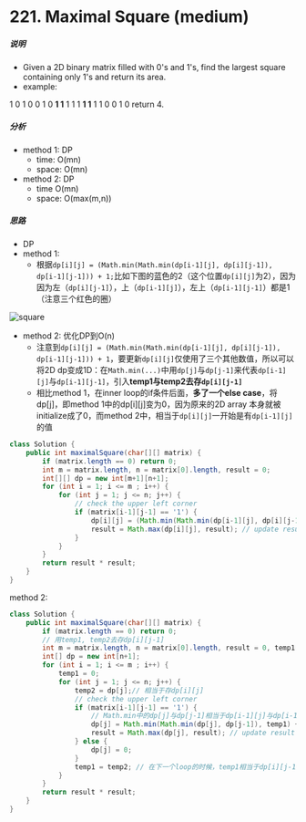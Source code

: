 # 221. Maximal Square (medium)

##### 说明

* Given a 2D binary matrix filled with 0's and 1's, find the largest square containing only 1's and return its area.
* example:

1 0 1 0 0
1 0 **1 1** 1
1 1 **1 1** 1
1 0 0 1 0
return 4.

##### 分析

* method 1: DP
    * time: O(mn)
    * space: O(mn)
* method 2: DP
    * time O(mn)
    * space: O(max(m,n))

##### 思路

* DP
* method 1:
    * 根据`dp[i][j] = (Math.min(Math.min(dp[i-1][j], dp[i][j-1]), dp[i-1][j-1])) + 1;`比如下图的蓝色的2（这个位置`dp[i][j]`为2），因为因为左（`dp[i][j-1]`），上（`dp[i-1][j]`），左上（`dp[i-1][j-1]`）都是1（注意三个红色的圈）

![square](https://lh3.googleusercontent.com/bsgJo400bLNiMs23tzqHIlux5VaO0Acf5RSo9aQmeHyWm3HAfJoHN-PlqXXBDKtParT5RuzSfGfASw70lAElqxw7HwyY5apTFYpbElf6TdcgDVwpWQpaXvDHnlmGQOn4Y-4y5-08UjZV1U97sX-1G2UpDZqgzB85VBSRPN_5ovBrsBGBQWUkvvVYLVfXp25w3ZoX9PixWjxDNiSkqC9yKWQHSSjgzhxIVarJ_nzwp7Xn_5tw9rzp1bsr5FL3zF6BGi5g9eA_xjvfJpzmM77fseIE2SxcquxKj5_R22ES7g4qQkCUYgzdyG_7VF1Rd8sB_0Wx7glvCFsDsob0Zk1EYRcluntZL_8B-nPXkNIaM2eQ9VB2CqiVJR1L0_DzoYmqdyz_myRYIzNvkyuad0qEHX6U32KcYr6y4w7n2I8RhzP3TNhW_fkZdy9PpnG-1Mu0mJv-HYtoVEQG9MXEs55pq--8dsI9_SeIcPHKts7r_uhtB_vdlmSpWnNOr8x4IavJk0AeKm5Js557JoDnqI9lERUOXHBLdgJF8IgDFno7EWXk8Ep-B0geZwn3XOHEx9eGCzg6K8oPEOomFAPINmk_6o23Jka_v84EFqnK9lvB=w240-h216-no)

* method 2: 优化DP到O(n)
    * 注意到`dp[i][j] = (Math.min(Math.min(dp[i-1][j], dp[i][j-1]), dp[i-1][j-1])) + 1`，要更新`dp[i][j]`仅使用了三个其他数值，所以可以将2D dp变成1D：在`Math.min(...)`中用`dp[j]`与`dp[j-1]`来代表`dp[i-1][j]`与`dp[i-1][j-1]`，引入**temp1与temp2去存`dp[i][j-1]`**
    * 相比method 1，在inner loop的if条件后面，**多了一个else case**，将dp[j]，即method 1中的dp[i][j]变为0，因为原来的2D array 本身就被initialize成了0，而method 2中，相当于`dp[i][j]`一开始是有`dp[i-1][j]`的值

```java
class Solution {
    public int maximalSquare(char[][] matrix) {
        if (matrix.length == 0) return 0;
        int m = matrix.length, n = matrix[0].length, result = 0;
        int[][] dp = new int[m+1][n+1];
        for (int i = 1; i <= m ; i++) {
            for (int j = 1; j <= n; j++) {
                // check the upper left corner
                if (matrix[i-1][j-1] == '1') {
                    dp[i][j] = (Math.min(Math.min(dp[i-1][j], dp[i][j-1]), dp[i-1][j-1])) + 1;
                    result = Math.max(dp[i][j], result); // update result
                }
            }
        }
        return result * result;
    }
}
```

method 2:

```java
class Solution {
    public int maximalSquare(char[][] matrix) {
        if (matrix.length == 0) return 0;
        // 用temp1, temp2去存dp[i][j-1] 
        int m = matrix.length, n = matrix[0].length, result = 0, temp1 = 0, temp2 = 0;
        int[] dp = new int[n+1];
        for (int i = 1; i <= m ; i++) {
            temp1 = 0;
            for (int j = 1; j <= n; j++) {
                temp2 = dp[j];// 相当于存dp[i][j]
                // check the upper left corner
                if (matrix[i-1][j-1] == '1') {
                    // Math.min中的dp[j]与dp[j-1]相当于dp[i-1][j]与dp[i-1][j-1]
                    dp[j] = Math.min(Math.min(dp[j], dp[j-1]), temp1) + 1;
                    result = Math.max(dp[j], result); // update result
                } else {
                    dp[j] = 0;
                }
                temp1 = temp2; // 在下一个loop的时候，temp1相当于dp[i][j-1]
            }
        }
        return result * result;
    }
}
```

